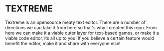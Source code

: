 # TEXTREME
Textreme is an opensource meaty text editor.
There are a number of directions we can take it from here so that's why I created this repo.
From here we can make it a viable outer layer for text-based games, or make it a viable code editor, its all up to you!
If you believe a certain feature would benefit the editor, make it and share with everyone else!
